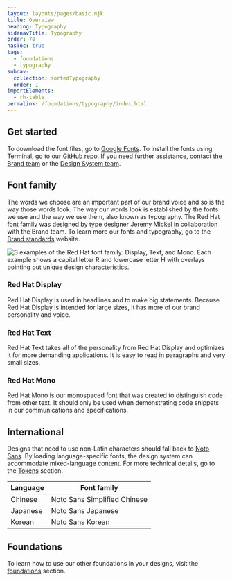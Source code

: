 ```yaml
---
layout: layouts/pages/basic.njk
title: Overview
heading: Typography
sidenavTitle: Typography
order: 70
hasToc: true
tags:
  - foundations
  - typography
subnav:
  collection: sortedTypography
  order: 1
importElements:
  - rh-table
permalink: /foundations/typography/index.html
---
```


<link rel="stylesheet" href="{{ '/assets/packages/@rhds/elements/elements/rh-table/rh-table-lightdom.css' | url }}">

## Get started

To download the font files, go to [Google Fonts](https://fonts.google.com/?query=MCKL). To install the fonts using Terminal, go to our [GitHub repo](https://github.com/RedHatOfficial/RedHatFont). If you need further assistance, contact the [Brand team](https://brand.redhat.com/) or the [Design System team](https://ux.redhat.com/support/).

## Font family

The words we choose are an important part of our brand voice and so is the way those words look. The way our words look is established by the fonts we use and the way we use them, also known as typography. The Red Hat font family was designed by type designer Jeremy Mickel in collaboration with the Brand team. To learn more our fonts and typography, go to the [Brand standards](https://www.redhat.com/en/about/brand/standards) website.

<uxdot-example width-adjustment="1140px" variant="full" alignment="left" no-border>
  <img src="{{ '/assets/typography/type-overview-font-family.png' | url }}" alt=" 3 examples of the Red Hat font family: Display, Text, and Mono. Each example shows a capital letter R and lowercase letter H with overlays pointing out unique design characteristics.">
</uxdot-example>

### Red Hat Display

Red Hat Display is used in headlines and to make big statements. Because Red Hat Display is intended for large sizes, it has more of our brand personality and voice.

### Red Hat Text

Red Hat Text takes all of the personality from Red Hat Display and optimizes it for more demanding applications. It is easy to read in paragraphs and very small sizes.

### Red Hat Mono

Red Hat Mono is our monospaced font that was created to distinguish code from other text. It should only be used when demonstrating code snippets in our communications and specifications.

## International

Designs that need to use non-Latin characters should fall back to [Noto Sans](https://fonts.google.com/noto/specimen/Noto+Sans). By loading language-specific fonts, the design system can accommodate mixed-language content. For more technical details, go to the [Tokens](https://ux.redhat.com/tokens/font/) section.

<rh-table>
  <table>
    <thead>
      <tr>
        <th scope="col" data-label="Language">Language</th>
        <th scope="col" data-label="Font family">Font family</th>
      </tr>
    </thead>
    <tbody>
      <tr>
        <td data-label="Language">Chinese</td>
        <td data-label="Font family">Noto Sans Simplified Chinese</td>
      </tr>
      <tr>
        <td data-label="Language">Japanese</td>
        <td data-label="Font family">Noto Sans Japanese</td>
      </tr>
      <tr>
        <td data-label="Language">Korean</td>
        <td data-label="Font family">Noto Sans Korean</td>
      </tr>
    </tbody>
  </table>
</rh-table>

<uxdot-feedback>
  <h2>Foundations</h2>
  <p>To learn how to use our other foundations in your designs, visit the <a href="/foundations">foundations</a> section.</p>
</uxdot-feedback>